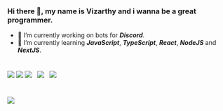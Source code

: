 ### Hi there 👋, my name is Vizarthy and i wanna be a great programmer.

- 🔭 I’m currently working on bots for ***Discord***.
- 🌱 I’m currently learning ***JavaScript***, ***TypeScript***, ***React***, ***NodeJS*** and ***NextJS***.
#
![](https://cdn.jsdelivr.net/npm/programming-languages-logos@0.0.3/src/javascript/javascript_48x48.png)  ‍ ‍ ![](https://cdn.jsdelivr.net/npm/programming-languages-logos@0.0.3/src/typescript/typescript_48x48.png)  ‍ ‍ ![](https://i.imgur.com/7FBpz4c.png)  ‍ ‍ ![](https://i.imgur.com/btAIGZQ.png)  ‍ ‍ ![](https://i.imgur.com/x2LgErx.png)
#
![](https://github-readme-stats.vercel.app/api?username=Vizarthy&show_icons=true&theme=tokyonight)
